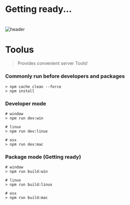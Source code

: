 # Getting ready...

#
#
#


![header](https://capsule-render.vercel.app/api?type=egg&text=Toolus!)

# Toolus
> Provides convenient server Tools!

### Commonly run before developers and packages
```
> npm cache clean --force
> npm install
```

### Developer mode
```
# window
> npm run dev:win

# linux
> npm run dev:linux

# osx
> npm run dev:mac
```

### Package mode (Getting ready)
```
# window
> npm run build:win

# linux
> npm run build:linux

# osx
> npm run build:mac
```

